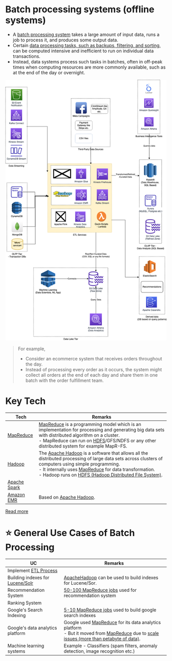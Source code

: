 # Batch processing systems (offline systems)
- A [batch processing system](https://aws.amazon.com/what-is/batch-processing/) takes a large amount of input data, runs a job to process it, and produces some output data.
- Certain [data processing tasks, such as backups, filtering, and sorting](https://aws.amazon.com/what-is/batch-processing/), can be computed intensive and inefficient to run on individual data transactions.
- Instead, data systems process such tasks in batches, often in off-peak times when computing resources are more commonly available, such as at the end of the day or overnight.

![](../../assets/BigData-ETL-OLTP-OLAP-DataLake.png)

> For example,
> - Consider an ecommerce system that receives orders throughout the day.
> - Instead of processing every order as it occurs, the system might collect all orders at the end of each day and share them in one batch with the order fulfillment team.

# Key Tech

| Tech                                                                                                    | Remarks                                                                                                                                                                                                                                                                                                                                              |
|---------------------------------------------------------------------------------------------------------|------------------------------------------------------------------------------------------------------------------------------------------------------------------------------------------------------------------------------------------------------------------------------------------------------------------------------------------------------|
| [MapReduce](MapReduce.md)                                                                               | [MapReduce](MapReduce.md) is a programming model which is an implementation for processing and generating big data sets with distributed algorithm on a cluster.<br/>- MapReduce can run on [HDFS](ApacheHadoop/ApacheHDFS.md)/GFS/NDFS or any other distributed system for example MapR-FS.                                                         |
| [Hadoop](ApacheHadoop/Readme.md)                                                                        | The [Apache Hadoop](ApacheHadoop/Readme.md) is a software that allows all the distributed processing of large data sets across clusters of computers using simple programming.<br/>- It internally uses [MapReduce](MapReduce.md) for data transformation.<br/>- Hadoop runs on [HDFS (Hadoop Distributed File System)](ApacheHadoop/ApacheHDFS.md). |
| [Apache Spark](../StreamProcessing/ApacheSpark.md)                                                      |                                                                                                                                                                                                                                                                                                                                                      |
| [Amazon EMR](../../../../2_AWSComponents/10_BigDataComponents/ETLServices/BatchProcessing/AmazonEMR.md) | Based on [Apache Hadoop](ApacheHadoop/Readme.md).                                                                                                                                                                                                                                                                                                    |

[Read more](https://www.geeksforgeeks.org/difference-between-hadoop-and-mapreduce/)

# :star: General Use Cases of Batch Processing

| UC                                                                                     | Remarks                                                                                                                                                                                                                                                                                            |
|----------------------------------------------------------------------------------------|----------------------------------------------------------------------------------------------------------------------------------------------------------------------------------------------------------------------------------------------------------------------------------------------------|
| Implement [ETL Process](../../ETLServices/Readme.md)                                   |                                                                                                                                                                                                                                                                                                    |
| Building indexes for [Lucene/Solr](../../../3_DatabaseComponents/Search-DBs/Readme.md) | [ApacheHadoop](ApacheHadoop/Readme.md) can be used to build indexes for Lucene/Sor.                                                                                                                                                                                                                |
| Recommendation System                                                                  | [50-100 MapReduce jobs](MapReduce.md) used for recommendation system                                                                                                                                                                                                                               |
| Ranking System                                                                         |                                                                                                                                                                                                                                                                                                    |
| Google's Search Indexing                                                               | [5-10 MapReduce jobs](MapReduce.md) used to build google search indexes                                                                                                                                                                                                                            |
| Google's data analytics platform                                                       | Google used [MapReduce](MapReduce.md) for its data analytics platform<br/>- But it moved from [MapReduce](MapReduce.md) due to [scale issues (more than petabyte of data)](https://www.datacenterknowledge.com/archives/2014/06/25/google-dumps-mapreduce-favor-new-hyper-scale-analytics-system). |
| Machine learning systems                                                               | Example - Classifiers (spam filters, anomaly detection, image recognition etc.)                                                                                                                                                                                                                    |